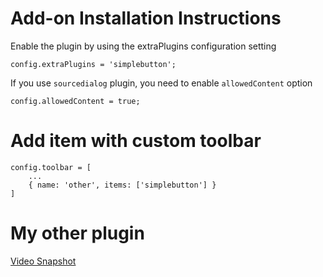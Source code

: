# Add-on Installation Instructions
Enable the plugin by using the extraPlugins configuration setting
```
config.extraPlugins = 'simplebutton';
```

If you use `sourcedialog` plugin, you need to enable `allowedContent` option
```
config.allowedContent = true;
```


#  Add item with custom toolbar
```
config.toolbar = [
	...
	{ name: 'other', items: ['simplebutton'] }
]
```

# My other plugin
[Video Snapshot](http://train255.github.io/videosnapshot/)
